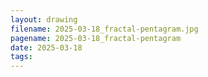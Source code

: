 ```yaml
---
layout: drawing
filename: 2025-03-18_fractal-pentagram.jpg
pagename: 2025-03-18_fractal-pentagram
date: 2025-03-18
tags:
---
```

